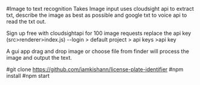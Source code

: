 #Image to text recognition
Takes Image input uses cloudsight api to extract txt, describe the image as best as possible and google txt to voice api to read the txt out.

Sign up free with cloudsightapi for 100 image requests replace the api key (src>renderer>index.js) 
--login > default project > api keys >api key

A gui app drag and drop image or choose file from finder
will process the image and output the text.


#git clone https://github.com/iamkishann/license-plate-identifier
#npm install
#npm start 
